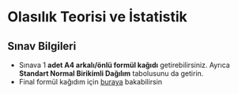 # Olasılık Teorisi ve İstatistik

## Sınav Bilgileri

* Sınava 1 **adet A4 arkalı/önlü formül kağıdı** getirebilirsiniz. Ayrıca **Standart Normal Birikimli Dağılım** tabolusunu da getirin.
* Final formül kağıdım için [buraya](https://github.com/yedhrab/IstanbulUniversity-CE/tree/a15a2118b9c7194e5ab8fe6a173581ebae5b5aae/2.%20Sınıf%201.%20Dönem%20Notları/Olasılık%20Teorisi%20ve%20İstatistik/Öğrenci%20Notları/Final%20Formül%20Kağıdı%20~%20YEmreAk.pdf) bakabilirsin

